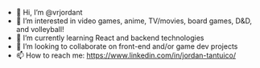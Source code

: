 - 👋 Hi, I’m @vrjordant
- 👀 I’m interested in video games, anime, TV/movies, board games, D&D, and volleyball!
- 🌱 I’m currently learning React and backend technologies
- 💞️ I’m looking to collaborate on front-end and/or game dev projects
- 📫 How to reach me: https://www.linkedin.com/in/jordan-tantuico/

<!---
vrjordant/vrjordant is a ✨ special ✨ repository because its `README.md` (this file) appears on your GitHub profile.
You can click the Preview link to take a look at your changes.
--->
